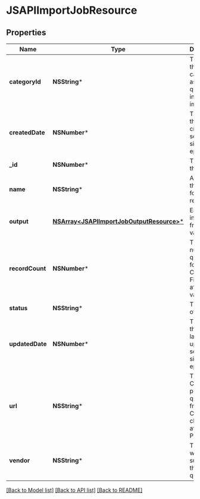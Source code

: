 # JSAPIImportJobResource

## Properties
Name | Type | Description | Notes
------------ | ------------- | ------------- | -------------
**categoryId** | **NSString*** | The id of the category to assign all questions in the import to | 
**createdDate** | **NSNumber*** | The date the job was created in seconds since unix epoc | [optional] 
**_id** | **NSNumber*** | The id of the job | [optional] 
**name** | **NSString*** | A name for this import for later reference | 
**output** | [**NSArray&lt;JSAPIImportJobOutputResource&gt;***](JSAPIImportJobOutputResource.md) | Error information from validation | [optional] 
**recordCount** | **NSNumber*** | The number of questions form the CSV file. Filled in after validation | [optional] 
**status** | **NSString*** | The status of the job | [optional] 
**updatedDate** | **NSNumber*** | The date the job was last updated in seconds since unix epoc | [optional] 
**url** | **NSString*** | The url of a CSV file to pull trivia questions from. Cannot be changed after initial POST | 
**vendor** | **NSString*** | The vendor who supplied this set of questions | 

[[Back to Model list]](../README.md#documentation-for-models) [[Back to API list]](../README.md#documentation-for-api-endpoints) [[Back to README]](../README.md)


